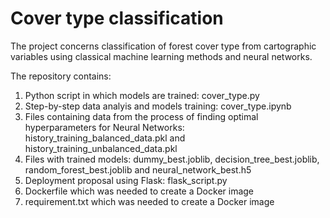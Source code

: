 # Cover type classification


The project concerns classification of forest cover type from cartographic variables using classical machine learning methods and neural networks.

The repository contains:
1. Python script in which models are trained: cover_type.py
2. Step-by-step data analyis and models training: cover_type.ipynb
3. Files containing data from the process of finding optimal hyperparameters for Neural Networks: history_training_balanced_data.pkl and history_training_unbalanced_data.pkl
4. Files with trained models: dummy_best.joblib, decision_tree_best.joblib, random_forest_best.joblib and neural_network_best.h5
5. Deployment proposal using Flask: flask_script.py
6. Dockerfile which was needed to create a Docker image
7. requirement.txt which was needed to create a Docker image

